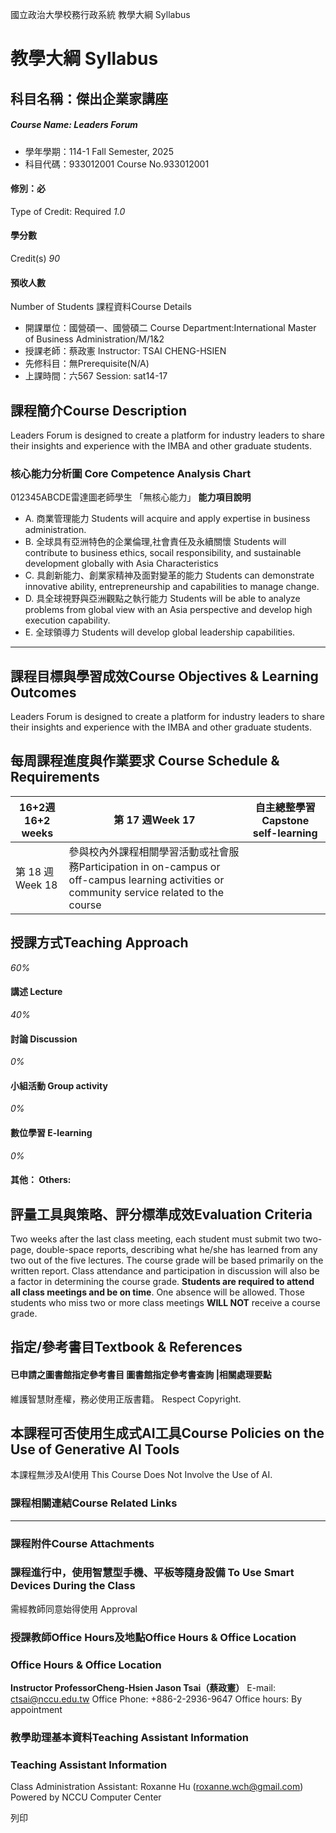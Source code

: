 國立政治大學校務行政系統 教學大綱 Syllabus
# 教學大綱 Syllabus
##  科目名稱：傑出企業家講座 
#####  Course Name: Leaders Forum
  * 學年學期：114-1 Fall Semester, 2025 
  * 科目代碼：933012001 Course No.933012001


#### 修別：必
Type of Credit: Required 
_1.0_
#### 學分數
Credit(s)
_90_
#### 預收人數
Number of Students
課程資料Course Details
  * 開課單位：國營碩一、國營碩二 Course Department:International Master of Business Administration/M/1&2 
  * 授課老師：蔡政憲 Instructor: TSAI CHENG-HSIEN 
  * 先修科目：無Prerequisite(N/A)
  * 上課時間：六567 Session: sat14-17


##  課程簡介Course Description
Leaders Forum is designed to create a platform for industry leaders to share
their insights and experience with the IMBA and other graduate students.
###  核心能力分析圖 Core Competence Analysis Chart
012345ABCDE雷達圖老師學生
「無核心能力」 
**能力項目說明**
  * A. 商業管理能力 Students will acquire and apply expertise in business administration.
  * B. 全球具有亞洲特色的企業倫理,社會責任及永續關懷 Students will contribute to business ethics, socail responsibility, and sustainable development globally with Asia Characteristics
  * C. 具創新能力、創業家精神及面對變革的能力 Students can demonstrate innovative ability, entrepreneurship and capabilities to manage change.
  * D. 具全球視野與亞洲觀點之執行能力 Students will be able to analyze problems from global view with an Asia perspective and develop high execution capability.
  * E. 全球領導力 Students will develop global leadership capabilities.


* * *
##  課程目標與學習成效Course Objectives & Learning Outcomes 
Leaders Forum is designed to create a platform for industry leaders to share
their insights and experience with the IMBA and other graduate students.
##  每周課程進度與作業要求 Course Schedule & Requirements
16+2週16+2 weeks | 第 17 週Week 17 | 自主總整學習Capstone self-learning  
---|---|---  
第 18 週Week 18 | 參與校內外課程相關學習活動或社會服務Participation in on-campus or off-campus learning activities or community service related to the course  
##  授課方式Teaching Approach
_60%_
####  講述 Lecture
_40%_
####  討論 Discussion
_0%_
####  小組活動 Group activity
_0%_
####  數位學習 E-learning
_0%_
####  其他： Others:
##  評量工具與策略、評分標準成效Evaluation Criteria
Two weeks after the last class meeting, each student must submit two two-page,
double-space reports, describing what he/she has learned from any two out of
the five lectures. The course grade will be based primarily on the written report.
Class attendance and participation in discussion will also be a factor in determining the course grade.
**Students are required to attend all class meetings and be on time**. One absence will be allowed. Those students who miss two or more class meetings **WILL NOT** receive a course grade.
##  指定/參考書目Textbook & References
####  已申請之圖書館指定參考書目  圖書館指定參考書查詢 |相關處理要點
維護智慧財產權，務必使用正版書籍。 Respect Copyright.
##  本課程可否使用生成式AI工具Course Policies on the Use of Generative AI Tools
本課程無涉及AI使用 This Course Does Not Involve the Use of AI.
###  課程相關連結Course Related Links
* * *
###  課程附件Course Attachments
###  課程進行中，使用智慧型手機、平板等隨身設備 To Use Smart Devices During the Class
需經教師同意始得使用  Approval
###  授課教師Office Hours及地點Office Hours & Office Location
### Office Hours & Office Location
**Instructor Professor****Cheng-Hsien Jason Tsai****（蔡政憲）**
E-mail: ctsai@nccu.edu.tw
Office Phone: +886-2-2936-9647
Office hours: By appointment
###  教學助理基本資料Teaching Assistant Information
### Teaching Assistant Information
Class Administration Assistant: Roxanne Hu (roxanne.wch@gmail.com)
Powered by NCCU Computer Center
  
列印
